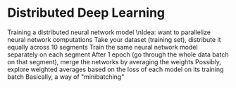 # Distributed Deep Learning
Training a distributed neural network model
\nIdea: want to parallelize neural network computations
Take your dataset (training set), distribute it equally across 10 segments
Train the same neural network model separately on each segment
After 1 epoch (go through the whole data batch on that segment), merge the networks by averaging the weights
Possibly, explore weighted averages based on the loss of each model on its training batch
Basically, a way of "minibatching"
